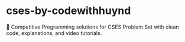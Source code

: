 # cses-by-codewithhuynd
📘 Competitive Programming solutions for CSES Problem Set with clean code, explanations, and video tutorials.
